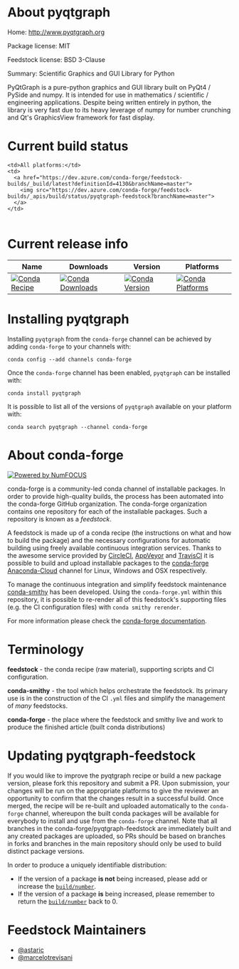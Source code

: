 About pyqtgraph
===============

Home: http://www.pyqtgraph.org

Package license: MIT

Feedstock license: BSD 3-Clause

Summary: Scientific Graphics and GUI Library for Python

PyQtGraph is a pure-python graphics and GUI library built on PyQt4 /
PySide and numpy. It is intended for use in mathematics / scientific /
engineering applications. Despite being written entirely in python, the
library is very fast due to its heavy leverage of numpy for number
crunching and Qt's GraphicsView framework for fast display.


Current build status
====================


<table><tr>
    
    <td>All platforms:</td>
    <td>
      <a href="https://dev.azure.com/conda-forge/feedstock-builds/_build/latest?definitionId=4130&branchName=master">
        <img src="https://dev.azure.com/conda-forge/feedstock-builds/_apis/build/status/pyqtgraph-feedstock?branchName=master">
      </a>
    </td>
  </tr>
</table>

Current release info
====================

| Name | Downloads | Version | Platforms |
| --- | --- | --- | --- |
| [![Conda Recipe](https://img.shields.io/badge/recipe-pyqtgraph-green.svg)](https://anaconda.org/conda-forge/pyqtgraph) | [![Conda Downloads](https://img.shields.io/conda/dn/conda-forge/pyqtgraph.svg)](https://anaconda.org/conda-forge/pyqtgraph) | [![Conda Version](https://img.shields.io/conda/vn/conda-forge/pyqtgraph.svg)](https://anaconda.org/conda-forge/pyqtgraph) | [![Conda Platforms](https://img.shields.io/conda/pn/conda-forge/pyqtgraph.svg)](https://anaconda.org/conda-forge/pyqtgraph) |

Installing pyqtgraph
====================

Installing `pyqtgraph` from the `conda-forge` channel can be achieved by adding `conda-forge` to your channels with:

```
conda config --add channels conda-forge
```

Once the `conda-forge` channel has been enabled, `pyqtgraph` can be installed with:

```
conda install pyqtgraph
```

It is possible to list all of the versions of `pyqtgraph` available on your platform with:

```
conda search pyqtgraph --channel conda-forge
```


About conda-forge
=================

[![Powered by NumFOCUS](https://img.shields.io/badge/powered%20by-NumFOCUS-orange.svg?style=flat&colorA=E1523D&colorB=007D8A)](http://numfocus.org)

conda-forge is a community-led conda channel of installable packages.
In order to provide high-quality builds, the process has been automated into the
conda-forge GitHub organization. The conda-forge organization contains one repository
for each of the installable packages. Such a repository is known as a *feedstock*.

A feedstock is made up of a conda recipe (the instructions on what and how to build
the package) and the necessary configurations for automatic building using freely
available continuous integration services. Thanks to the awesome service provided by
[CircleCI](https://circleci.com/), [AppVeyor](https://www.appveyor.com/)
and [TravisCI](https://travis-ci.org/) it is possible to build and upload installable
packages to the [conda-forge](https://anaconda.org/conda-forge)
[Anaconda-Cloud](https://anaconda.org/) channel for Linux, Windows and OSX respectively.

To manage the continuous integration and simplify feedstock maintenance
[conda-smithy](https://github.com/conda-forge/conda-smithy) has been developed.
Using the ``conda-forge.yml`` within this repository, it is possible to re-render all of
this feedstock's supporting files (e.g. the CI configuration files) with ``conda smithy rerender``.

For more information please check the [conda-forge documentation](https://conda-forge.org/docs/).

Terminology
===========

**feedstock** - the conda recipe (raw material), supporting scripts and CI configuration.

**conda-smithy** - the tool which helps orchestrate the feedstock.
                   Its primary use is in the construction of the CI ``.yml`` files
                   and simplify the management of *many* feedstocks.

**conda-forge** - the place where the feedstock and smithy live and work to
                  produce the finished article (built conda distributions)


Updating pyqtgraph-feedstock
============================

If you would like to improve the pyqtgraph recipe or build a new
package version, please fork this repository and submit a PR. Upon submission,
your changes will be run on the appropriate platforms to give the reviewer an
opportunity to confirm that the changes result in a successful build. Once
merged, the recipe will be re-built and uploaded automatically to the
`conda-forge` channel, whereupon the built conda packages will be available for
everybody to install and use from the `conda-forge` channel.
Note that all branches in the conda-forge/pyqtgraph-feedstock are
immediately built and any created packages are uploaded, so PRs should be based
on branches in forks and branches in the main repository should only be used to
build distinct package versions.

In order to produce a uniquely identifiable distribution:
 * If the version of a package **is not** being increased, please add or increase
   the [``build/number``](https://conda.io/docs/user-guide/tasks/build-packages/define-metadata.html#build-number-and-string).
 * If the version of a package **is** being increased, please remember to return
   the [``build/number``](https://conda.io/docs/user-guide/tasks/build-packages/define-metadata.html#build-number-and-string)
   back to 0.

Feedstock Maintainers
=====================

* [@astaric](https://github.com/astaric/)
* [@marcelotrevisani](https://github.com/marcelotrevisani/)


